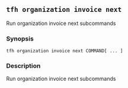 ## `tfh organization invoice next`

Run organization invoice next subcommands

### Synopsis

    tfh organization invoice next COMMAND[ ... ]

### Description

Run organization invoice next subcommands

